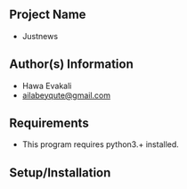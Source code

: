 ## Project Name
* Justnews
## Author(s) Information
* Hawa Evakali
* ailabeyqute@gmail.com
## Requirements
* This program requires python3.+ installed.

## Setup/Installation